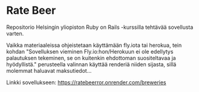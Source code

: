 # Rate Beer

Repositorio Helsingin yliopiston Ruby on Rails -kurssilla tehtävää sovellusta varten.

Vaikka materiaaleissa ohjeistetaan käyttämään fly.iota tai herokua, tein kohdan "Sovelluksen vieminen Fly.io:hon/Herokuun ei ole edellytys palautuksen tekeminen, se on kuitenkin ehdottoman suositeltavaa ja hyödyllistä." perusteella valinnan käyttää renderiä niiden sijasta, sillä molemmat haluavat maksutiedot...

Linkki sovellukseen: https://ratebeerror.onrender.com/breweries
